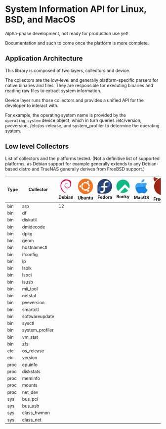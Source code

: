 # System Information API for Linux, BSD, and MacOS

Alpha-phase development, not ready for production use yet!

Documentation and such to come once the platform is more complete.

## Application Architecture

This library is composed of two layers, collectors and device.

The collectors are the low-level and generally platform-specific parsers for native binaries and files.
They are responsible for executing binaries and reading raw files to extract system information.

Device layer runs those collectors and provides a unified API for the developer to interact with.

For example, the operating system name is provided by the `operating_system` device object, 
which in turn queries /etc/version, pveversion, /etc/os-release, and system_profiler to determine the operating system.


## Low level Collectors

List of collectors and the platforms tested.
(Not a definitive list of supported platforms, as Debian support for example generally extends to any Debian-based distro
and TrueNAS generally derives from FreeBSD support.)

| Type  | Collector          | ![Debian](docs/images/icons/debian.svg) Debian | ![Ubuntu](docs/images/icons/ubuntu.svg) Ubuntu | ![Fedora](docs/images/icons/fedora.svg) Fedora | ![Rocky Linux](docs/images/icons/rocky.svg) Rocky | ![MacOS](docs/images/icons/macos.svg) MacOS   | ![FreeBSD](docs/images/icons/freebsd.svg) FreeBSD | 
|-------|--------------------|------------------------------------------------|------------------------------------------------|------------------------------------------------|---------------------------------------------------|-----------------------------------------------|---------------------------------------------------|
| bin   | arp                | 12                                             |                                                |                                                |                                                   |                                               |                                                   |
| bin   | df                 |                                                |                                                |                                                |                                                   |                                               |                                                   |
| bin   | diskutil           |                                                |                                                |                                                |                                                   |                                               |                                                   |
| bin   | dmidecode          |                                                |                                                |                                                |                                                   |                                               |                                                   |
| bin   | dpkg               |                                                |                                                |                                                |                                                   |                                               |                                                   |
| bin   | geom               |                                                |                                                |                                                |                                                   |                                               |                                                   |
| bin   | hostnamectl        |                                                |                                                |                                                |                                                   |                                               |                                                   |
| bin   | ifconfig           |                                                |                                                |                                                |                                                   |                                               |                                                   |
| bin   | ip                 |                                                |                                                |                                                |                                                   |                                               |                                                   |
| bin   | lsblk              |                                                |                                                |                                                |                                                   |                                               |                                                   |
| bin   | lspci              |                                                |                                                |                                                |                                                   |                                               |                                                   |
| bin   | lsusb              |                                                |                                                |                                                |                                                   |                                               |                                                   |
| bin   | mii_tool           |                                                |                                                |                                                |                                                   |                                               |                                                   |
| bin   | netstat            |                                                |                                                |                                                |                                                   |                                               |                                                   |
| bin   | pveversion         |                                                |                                                |                                                |                                                   |                                               |                                                   |
| bin   | smartctl           |                                                |                                                |                                                |                                                   |                                               |                                                   |
| bin   | softwareupdate     |                                                |                                                |                                                |                                                   |                                               |                                                   |
| bin   | sysctl             |                                                |                                                |                                                |                                                   |                                               |                                                   |
| bin   | system_profiler    |                                                |                                                |                                                |                                                   |                                               |                                                   |
| bin   | vm_stat            |                                                |                                                |                                                |                                                   |                                               |                                                   |
| bin   | zfs                |                                                |                                                |                                                |                                                   |                                               |                                                   |
| etc   | os_release         |                                                |                                                |                                                |                                                   |                                               |                                                   |
| etc   | version            |                                                |                                                |                                                |                                                   |                                               |                                                   |
| proc  | cpuinfo            |                                                |                                                |                                                |                                                   |                                               |                                                   |
| proc  | diskstats          |                                                |                                                |                                                |                                                   |                                               |                                                   |
| proc  | meminfo            |                                                |                                                |                                                |                                                   |                                               |                                                   |
| proc  | mounts             |                                                |                                                |                                                |                                                   |                                               |                                                   |
| proc  | net_dev            |                                                |                                                |                                                |                                                   |                                               |                                                   |
| sys   | bus_pci            |                                                |                                                |                                                |                                                   |                                               |                                                   |
| sys   | bus_usb            |                                                |                                                |                                                |                                                   |                                               |                                                   |
| sys   | class_hwmon        |                                                |                                                |                                                |                                                   |                                               |                                                   |
| sys   | class_net          |                                                |                                                |                                                |                                                   |                                               |                                                   |
